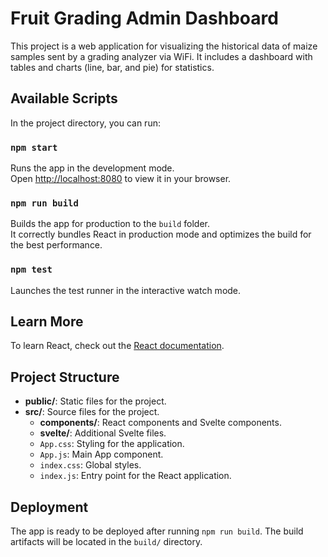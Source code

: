 # Fruit Grading Admin Dashboard

This project is a web application for visualizing the historical data of maize samples sent by a grading analyzer via WiFi. It includes a dashboard with tables and charts (line, bar, and pie) for statistics.

## Available Scripts

In the project directory, you can run:

### `npm start`

Runs the app in the development mode.\
Open [http://localhost:8080](http://localhost:8080) to view it in your browser.

### `npm run build`

Builds the app for production to the `build` folder.\
It correctly bundles React in production mode and optimizes the build for the best performance.

### `npm test`

Launches the test runner in the interactive watch mode.

## Learn More

To learn React, check out the [React documentation](https://reactjs.org/).

## Project Structure

- **public/**: Static files for the project.
- **src/**: Source files for the project.
  - **components/**: React components and Svelte components.
  - **svelte/**: Additional Svelte files.
  - `App.css`: Styling for the application.
  - `App.js`: Main App component.
  - `index.css`: Global styles.
  - `index.js`: Entry point for the React application.

## Deployment

The app is ready to be deployed after running `npm run build`. The build artifacts will be located in the `build/` directory.



